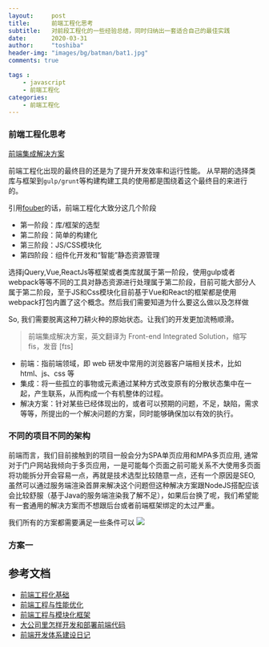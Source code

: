 ```yaml
---
layout:     post
title:      前端工程化思考
subtitle:   对前段工程化的一些经验总结，同时归纳出一套适合自己的最佳实践
date:       2020-03-31
author:     "toshiba"
header-img: "images/bg/batman/bat1.jpg"
comments: true

tags :
    - javascript
    - 前端工程化
categories:
    - 前端工程化
---
```


### 前端工程化思考

[前端集成解决方案](https://www.google.com.hk/search?safe=strict&es_sm=91&q=%E5%89%8D%E7%AB%AF%E9%9B%86%E6%88%90%E8%A7%A3%E5%86%B3%E6%96%B9%E6%A1%88&revid=1986939511&sa=X&ei=uqT7VKjBAaelmQXeyIGIBg&ved=0CFsQ1QIoAA&biw=1415&bih=805)

前端工程化出现的最终目的还是为了提升开发效率和运行性能。
从早期的选择类库与框架到<code>gulp/grunt</code>等构建构建工具的使用都是围绕着这个最终目的来进行的。

引用[fouber](https://github.com/fouber)的话，前端工程化大致分这几个阶段

* 第一阶段：库/框架的选型
* 第二阶段：简单的构建化
* 第三阶段：JS/CSS模块化
* 第四阶段：组件化开发和“智能”静态资源管理

选择jQuery,Vue,ReactJs等框架或者类库就属于第一阶段，使用gulp或者webpack等等不同的工具对静态资源进行处理属于第二阶段，目前可能大部分人属于第二阶段，至于JS和Css模块化目前基于Vue和React的框架都是使用webpack打包内置了这个概念。然后我们需要知道为什么要这么做以及怎样做

So, 我们需要脱离这种刀耕火种的原始状态。让我们的开发更加流畅顺滑。

> 前端集成解决方案，英文翻译为 Front-end Integrated Solution，缩写 fis，发音 [fɪs]

* 前端：指前端领域，即 web 研发中常用的浏览器客户端相关技术，比如 html、js、css 等
* 集成：将一些孤立的事物或元素通过某种方式改变原有的分散状态集中在一起，产生联系，从而构成一个有机整体的过程。
* 解决方案：针对某些已经体现出的，或者可以预期的问题，不足，缺陷，需求等等，所提出的一个解决问题的方案，同时能够确保加以有效的执行。


### 不同的项目不同的架构
前端而言，我们目前接触到的项目一般会分为SPA单页应用和MPA多页应用, 通常对于门户网站我倾向于多页应用，一是可能每个页面之前可能关系不大使用多页面将功能拆分开会容易一点，再就是技术选型比较随意一点，还有一个原因是SEO,虽然可以通过服务端渲染首屏来解决这个问题但这种解决方案跟NodeJS搭配应该会比较舒服（基于Java的服务端渲染我了解不足），如果后台换了呢，我们希望能有一套通用的解决方案而不想跟后台或者前端框架绑定的太过严重。

我们所有的方案都需要满足一些条件可以
![](https://yt-card-system.oss-cn-beijing.aliyuncs.com/blog/in_post/engine/book.jpg)

### 方案一





## 参考文档
* [前端工程化基础](https://github.com/fouber/blog/issues/10#)
* [前端工程与性能优化](https://github.com/fouber/blog/issues/3)
* [前端工程与模块化框架](https://github.com/fouber/blog/issues/4)
* [大公司里怎样开发和部署前端代码](https://github.com/fouber/blog/issues/6)
* [前端开发体系建设日记](https://github.com/fouber/blog/issues/2)

